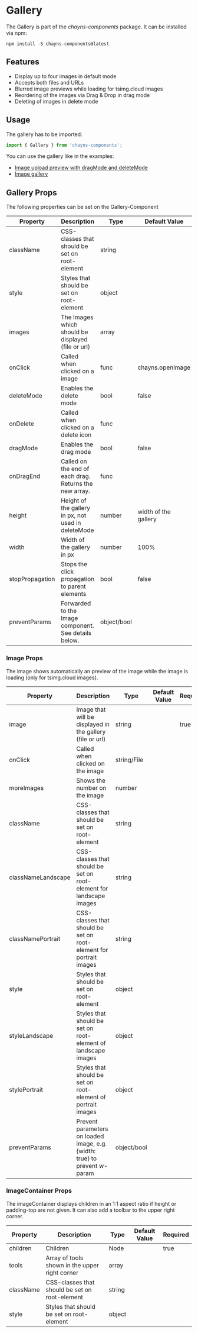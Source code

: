 # Gallery #

The Gallery is part of the *chayns-components* package. It can be installed via npm:

    npm install -S chayns-components@latest
    
## Features ##

- Display up to four images in default mode
- Accepts both files and URLs
- Blurred image previews while loading for tsimg.cloud images
- Reordering of the images via Drag & Drop in drag mode
- Deleting of images in delete mode

## Usage ##

The gallery has to be imported:

```jsx harmony
import { Gallery } from 'chayns-components';
```

You can use the gallery like in the examples:

- [Image upload preview with dragMode and deleteMode](https://github.com/TobitSoftware/chayns-components/blob/master/examples/react-chayns-file_input/Example.jsx)
- [Image gallery](https://github.com/TobitSoftware/chayns-components/blob/master/examples/react-chayns-gallery/Example.jsx)

## Gallery Props ##

The following properties can be set on the Gallery-Component

| **Property** | **Description**                                      | **Type** | **Default Value** | **Required** |
| ------------ | ---------------------------------------------------- | -------- | ----------------- | ------------ |
| className    | CSS-classes that should be set on root-element       | string   |                   |              |
| style        | Styles that should be set on root-element            | object   |                   |              |
| images       | The Images which should be displayed (file or url)   | array    |                   | true         |
| onClick      | Called when clicked on a image                       | func     | chayns.openImage  |              |
| deleteMode   | Enables the delete mode                              | bool     | false             |              |
| onDelete     | Called when clicked on a delete icon                 | func     |                   |              |
| dragMode     | Enables the drag mode                                | bool     | false             |              |
| onDragEnd    | Called on the end of each drag. Returns the new array. | func   |                   |              |
| height       | Height of the gallery in px, not used in deleteMode  | number   | width of the gallery |           |
| width        | Width of the gallery in px                           | number   | 100%              |              |
| stopPropagation | Stops the click propagation to parent elements    | bool     | false             |              |
| preventParams | Forwarded to the Image component. See details below.  | object/bool|        |              | 

### Image Props ###

The image shows automatically an preview of the image while the image is loading (only for tsimg.cloud images).

| **Property** | **Description**                                                          | **Type**    | **Default Value** | **Required** |
| ------------ | ------------------------------------------------------------------------ | ----------- | ----------------- | ------------ |
| image        | Image that will be displayed in the gallery (file or url)                | string      |                   | true         |
| onClick      | Called when clicked on the image                                         | string/File |                   |              |
| moreImages   | Shows the number on the image                                            | number      |                   |              |
| className    | CSS-classes that should be set on root-element                           | string      |                   |              |
| classNameLandscape| CSS-classes that should be set on root-element for landscape images | string      |                   |              |
| classNamePortrait | CSS-classes that should be set on root-element for portrait images  | string      |                   |              |
| style        | Styles that should be set on root-element                                | object      |                   |              |
| styleLandscape| Styles that should be set on root-element of landscape images           | object      |                   |              |
| stylePortrait | Styles that should be set on root-element of portrait images            | object      |                   |              |
| preventParams | Prevent parameters on loaded image, e.g. {width: true} to prevent w-param | object/bool|                  |              |

### ImageContainer Props ###

The imageContainer displays children in an 1:1 aspect ratio if height or padding-top are not given. It can also add a toolbar to the upper right corner.

| **Property** | **Description**                                                          | **Type**    | **Default Value** | **Required** |
| ------------ | ------------------------------------------------------------------------ | ----------- | ----------------- | ------------ |
| children     | Children                                                                 | Node        |                   | true         |
| tools        | Array of tools shown in the upper right corner                           | array       |                   |              |
| className    | CSS-classes that should be set on root-element                           | string      |                   |              |
| style        | Styles that should be set on root-element                                | object      |                   |              |
